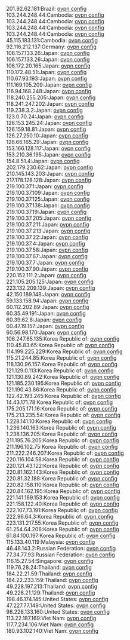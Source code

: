 201.92.62.181:Brazil: [ovpn config](vpn/201_92_62_181.ovpn)  
103.244.248.44:Cambodia: [ovpn config](vpn/103_244_248_44.ovpn)  
103.244.248.44:Cambodia: [ovpn config](vpn/103_244_248_44.ovpn)  
103.244.248.44:Cambodia: [ovpn config](vpn/103_244_248_44.ovpn)  
103.244.248.44:Cambodia: [ovpn config](vpn/103_244_248_44.ovpn)  
45.115.183.131:Cambodia: [ovpn config](vpn/45_115_183_131.ovpn)  
92.116.212.137:Germany: [ovpn config](vpn/92_116_212_137.ovpn)  
106.157.133.26:Japan: [ovpn config](vpn/106_157_133_26.ovpn)  
106.157.133.26:Japan: [ovpn config](vpn/106_157_133_26.ovpn)  
106.172.20.165:Japan: [ovpn config](vpn/106_172_20_165.ovpn)  
110.172.48.51:Japan: [ovpn config](vpn/110_172_48_51.ovpn)  
110.67.93.193:Japan: [ovpn config](vpn/110_67_93_193.ovpn)  
111.169.105.209:Japan: [ovpn config](vpn/111_169_105_209.ovpn)  
116.94.168.248:Japan: [ovpn config](vpn/116_94_168_248.ovpn)  
118.240.255.205:Japan: [ovpn config](vpn/118_240_255_205.ovpn)  
118.241.247.202:Japan: [ovpn config](vpn/118_241_247_202.ovpn)  
119.238.3.2:Japan: [ovpn config](vpn/119_238_3_2.ovpn)  
123.0.70.24:Japan: [ovpn config](vpn/123_0_70_24.ovpn)  
126.153.245.24:Japan: [ovpn config](vpn/126_153_245_24.ovpn)  
126.159.18.81:Japan: [ovpn config](vpn/126_159_18_81.ovpn)  
126.27.250.10:Japan: [ovpn config](vpn/126_27_250_10.ovpn)  
126.66.165.29:Japan: [ovpn config](vpn/126_66_165_29.ovpn)  
153.166.128.117:Japan: [ovpn config](vpn/153_166_128_117.ovpn)  
153.210.36.195:Japan: [ovpn config](vpn/153_210_36_195.ovpn)  
154.8.51.4:Japan: [ovpn config](vpn/154_8_51_4.ovpn)  
202.179.230.62:Japan: [ovpn config](vpn/202_179_230_62.ovpn)  
210.145.143.203:Japan: [ovpn config](vpn/210_145_143_203.ovpn)  
217.178.128.128:Japan: [ovpn config](vpn/217_178_128_128.ovpn)  
219.100.37.1:Japan: [ovpn config](vpn/219_100_37_1.ovpn)  
219.100.37.109:Japan: [ovpn config](vpn/219_100_37_109.ovpn)  
219.100.37.125:Japan: [ovpn config](vpn/219_100_37_125.ovpn)  
219.100.37.138:Japan: [ovpn config](vpn/219_100_37_138.ovpn)  
219.100.37.19:Japan: [ovpn config](vpn/219_100_37_19.ovpn)  
219.100.37.205:Japan: [ovpn config](vpn/219_100_37_205.ovpn)  
219.100.37.211:Japan: [ovpn config](vpn/219_100_37_211.ovpn)  
219.100.37.213:Japan: [ovpn config](vpn/219_100_37_213.ovpn)  
219.100.37.22:Japan: [ovpn config](vpn/219_100_37_22.ovpn)  
219.100.37.4:Japan: [ovpn config](vpn/219_100_37_4.ovpn)  
219.100.37.58:Japan: [ovpn config](vpn/219_100_37_58.ovpn)  
219.100.37.67:Japan: [ovpn config](vpn/219_100_37_67.ovpn)  
219.100.37.7:Japan: [ovpn config](vpn/219_100_37_7.ovpn)  
219.100.37.90:Japan: [ovpn config](vpn/219_100_37_90.ovpn)  
220.152.111.2:Japan: [ovpn config](vpn/220_152_111_2.ovpn)  
221.105.205.125:Japan: [ovpn config](vpn/221_105_205_125.ovpn)  
223.132.209.139:Japan: [ovpn config](vpn/223_132_209_139.ovpn)  
42.150.189.148:Japan: [ovpn config](vpn/42_150_189_148.ovpn)  
59.133.158.94:Japan: [ovpn config](vpn/59_133_158_94.ovpn)  
60.112.202.89:Japan: [ovpn config](vpn/60_112_202_89.ovpn)  
60.35.49.191:Japan: [ovpn config](vpn/60_35_49_191.ovpn)  
60.39.62.8:Japan: [ovpn config](vpn/60_39_62_8.ovpn)  
60.47.19.157:Japan: [ovpn config](vpn/60_47_19_157.ovpn)  
60.56.98.170:Japan: [ovpn config](vpn/60_56_98_170.ovpn)  
106.247.65.135:Korea Republic of: [ovpn config](vpn/106_247_65_135.ovpn)  
110.45.83.65:Korea Republic of: [ovpn config](vpn/110_45_83_65.ovpn)  
114.199.225.229:Korea Republic of: [ovpn config](vpn/114_199_225_229.ovpn)  
115.21.244.85:Korea Republic of: [ovpn config](vpn/115_21_244_85.ovpn)  
118.130.96.157:Korea Republic of: [ovpn config](vpn/118_130_96_157.ovpn)  
121.129.0.113:Korea Republic of: [ovpn config](vpn/121_129_0_113.ovpn)  
121.130.89.242:Korea Republic of: [ovpn config](vpn/121_130_89_242.ovpn)  
121.185.230.195:Korea Republic of: [ovpn config](vpn/121_185_230_195.ovpn)  
121.190.43.86:Korea Republic of: [ovpn config](vpn/121_190_43_86.ovpn)  
122.42.193.245:Korea Republic of: [ovpn config](vpn/122_42_193_245.ovpn)  
14.43.171.78:Korea Republic of: [ovpn config](vpn/14_43_171_78.ovpn)  
175.205.171.16:Korea Republic of: [ovpn config](vpn/175_205_171_16.ovpn)  
175.213.235.54:Korea Republic of: [ovpn config](vpn/175_213_235_54.ovpn)  
1.228.141.10:Korea Republic of: [ovpn config](vpn/1_228_141_10.ovpn)  
1.236.140.163:Korea Republic of: [ovpn config](vpn/1_236_140_163.ovpn)  
1.238.136.205:Korea Republic of: [ovpn config](vpn/1_238_136_205.ovpn)  
211.195.76.205:Korea Republic of: [ovpn config](vpn/211_195_76_205.ovpn)  
211.196.102.75:Korea Republic of: [ovpn config](vpn/211_196_102_75.ovpn)  
211.222.246.207:Korea Republic of: [ovpn config](vpn/211_222_246_207.ovpn)  
220.116.104.58:Korea Republic of: [ovpn config](vpn/220_116_104_58.ovpn)  
220.121.43.122:Korea Republic of: [ovpn config](vpn/220_121_43_122.ovpn)  
220.81.162.143:Korea Republic of: [ovpn config](vpn/220_81_162_143.ovpn)  
220.81.32.188:Korea Republic of: [ovpn config](vpn/220_81_32_188.ovpn)  
220.82.158.110:Korea Republic of: [ovpn config](vpn/220_82_158_110.ovpn)  
220.84.162.195:Korea Republic of: [ovpn config](vpn/220_84_162_195.ovpn)  
221.141.169.153:Korea Republic of: [ovpn config](vpn/221_141_169_153.ovpn)  
221.158.122.40:Korea Republic of: [ovpn config](vpn/221_158_122_40.ovpn)  
222.107.73.191:Korea Republic of: [ovpn config](vpn/222_107_73_191.ovpn)  
222.96.64.3:Korea Republic of: [ovpn config](vpn/222_96_64_3.ovpn)  
223.131.217.55:Korea Republic of: [ovpn config](vpn/223_131_217_55.ovpn)  
61.254.64.206:Korea Republic of: [ovpn config](vpn/61_254_64_206.ovpn)  
61.84.100.197:Korea Republic of: [ovpn config](vpn/61_84_100_197.ovpn)  
115.133.40.119:Malaysia: [ovpn config](vpn/115_133_40_119.ovpn)  
46.48.143.2:Russian Federation: [ovpn config](vpn/46_48_143_2.ovpn)  
77.34.77.93:Russian Federation: [ovpn config](vpn/77_34_77_93.ovpn)  
116.15.27.54:Singapore: [ovpn config](vpn/116_15_27_54.ovpn)  
119.76.28.24:Thailand: [ovpn config](vpn/119_76_28_24.ovpn)  
184.22.21.59:Thailand: [ovpn config](vpn/184_22_21_59.ovpn)  
184.22.233.159:Thailand: [ovpn config](vpn/184_22_233_159.ovpn)  
49.228.197.213:Thailand: [ovpn config](vpn/49_228_197_213.ovpn)  
49.228.21.129:Thailand: [ovpn config](vpn/49_228_21_129.ovpn)  
198.46.174.145:United States: [ovpn config](vpn/198_46_174_145.ovpn)  
47.227.77.149:United States: [ovpn config](vpn/47_227_77_149.ovpn)  
98.228.133.160:United States: [ovpn config](vpn/98_228_133_160.ovpn)  
113.22.187.169:Viet Nam: [ovpn config](vpn/113_22_187_169.ovpn)  
117.7.234.106:Viet Nam: [ovpn config](vpn/117_7_234_106.ovpn)  
180.93.102.140:Viet Nam: [ovpn config](vpn/180_93_102_140.ovpn)  
